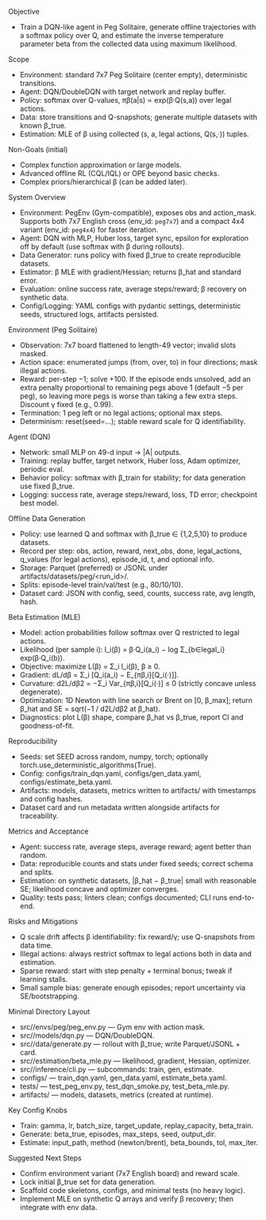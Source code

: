 Objective

- Train a DQN-like agent in Peg Solitaire, generate offline trajectories with a softmax policy over Q, and estimate the inverse temperature parameter
beta from the collected data using maximum likelihood.

Scope

- Environment: standard 7x7 Peg Solitaire (center empty), deterministic transitions.
- Agent: DQN/DoubleDQN with target network and replay buffer.
- Policy: softmax over Q-values, πβ(a|s) ∝ exp(β·Q(s,a)) over legal actions.
- Data: store transitions and Q-snapshots; generate multiple datasets with known β_true.
- Estimation: MLE of β using collected (s, a, legal actions, Q(s,·)) tuples.

Non-Goals (initial)

- Complex function approximation or large models.
- Advanced offline RL (CQL/IQL) or OPE beyond basic checks.
- Complex priors/hierarchical β (can be added later).

System Overview

- Environment: PegEnv (Gym-compatible), exposes obs and action_mask. Supports
  both 7x7 English cross (env_id: `peg7x7`) and a compact 4x4 variant
  (env_id: `peg4x4`) for faster iteration.
- Agent: DQN with MLP, Huber loss, target sync, epsilon for exploration off by default (use softmax with β during rollouts).
- Data Generator: runs policy with fixed β_true to create reproducible datasets.
- Estimator: β MLE with gradient/Hessian; returns β_hat and standard error.
- Evaluation: online success rate, average steps/reward; β recovery on synthetic data.
- Config/Logging: YAML configs with pydantic settings, deterministic seeds, structured logs, artifacts persisted.

Environment (Peg Solitaire)

- Observation: 7x7 board flattened to length-49 vector; invalid slots masked.
- Action space: enumerated jumps (from, over, to) in four directions; mask illegal actions.
- Reward: per-step −1; solve +100. If the episode ends unsolved, add an
  extra penalty proportional to remaining pegs above 1 (default −5 per peg),
  so leaving more pegs is worse than taking a few extra steps. Discount γ fixed (e.g., 0.99).
- Termination: 1 peg left or no legal actions; optional max steps.
- Determinism: reset(seed=...); stable reward scale for Q identifiability.

Agent (DQN)

- Network: small MLP on 49-d input → |A| outputs.
- Training: replay buffer, target network, Huber loss, Adam optimizer, periodic eval.
- Behavior policy: softmax with β_train for stability; for data generation use fixed β_true.
- Logging: success rate, average steps/reward, loss, TD error; checkpoint best model.

Offline Data Generation

- Policy: use learned Q and softmax with β_true ∈ {1,2,5,10} to produce datasets.
- Record per step: obs, action, reward, next_obs, done, legal_actions, q_values (for legal actions), episode_id, t, and optional info.
- Storage: Parquet (preferred) or JSONL under artifacts/datasets/peg/<run_id>/.
- Splits: episode-level train/val/test (e.g., 80/10/10).
- Dataset card: JSON with config, seed, counts, success rate, avg length, hash.

Beta Estimation (MLE)

- Model: action probabilities follow softmax over Q restricted to legal actions.
- Likelihood (per sample i): l_i(β) = β·Q_i(a_i) − log Σ_{b∈legal_i} exp(β·Q_i(b)).
- Objective: maximize L(β) = Σ_i l_i(β), β ≥ 0.
- Gradient: dL/dβ = Σ_i [Q_i(a_i) − E_{πβ,i}[Q_i(·)]].
- Curvature: d2L/dβ2 = −Σ_i Var_{πβ,i}[Q_i(·)] ≤ 0 (strictly concave unless degenerate).
- Optimization: 1D Newton with line search or Brent on [0, β_max]; return β_hat and SE = sqrt(−1 / d2L/dβ2 at β_hat).
- Diagnostics: plot L(β) shape, compare β_hat vs β_true, report CI and goodness-of-fit.

Reproducibility

- Seeds: set SEED across random, numpy, torch; optionally torch.use_deterministic_algorithms(True).
- Config: configs/train_dqn.yaml, configs/gen_data.yaml, configs/estimate_beta.yaml.
- Artifacts: models, datasets, metrics written to artifacts/ with timestamps and config hashes.
- Dataset card and run metadata written alongside artifacts for traceability.

Metrics and Acceptance

- Agent: success rate, average steps, average reward; agent better than random.
- Data: reproducible counts and stats under fixed seeds; correct schema and splits.
- Estimation: on synthetic datasets, |β_hat − β_true| small with reasonable SE; likelihood concave and optimizer converges.
- Quality: tests pass; linters clean; configs documented; CLI runs end-to-end.

Risks and Mitigations

- Q scale drift affects β identifiability: fix reward/γ; use Q-snapshots from data time.
- Illegal actions: always restrict softmax to legal actions both in data and estimation.
- Sparse reward: start with step penalty + terminal bonus; tweak if learning stalls.
- Small sample bias: generate enough episodes; report uncertainty via SE/bootstrapping.

Minimal Directory Layout

- src/<pkg>/envs/peg/peg_env.py — Gym env with action mask.
- src/<pkg>/models/dqn.py — DQN/DoubleDQN.
- src/<pkg>/data/generate.py — rollout with β_true; write Parquet/JSONL + card.
- src/<pkg>/estimation/beta_mle.py — likelihood, gradient, Hessian, optimizer.
- src/<pkg>/inference/cli.py — subcommands: train, gen, estimate.
- configs/ — train_dqn.yaml, gen_data.yaml, estimate_beta.yaml.
- tests/ — test_peg_env.py, test_dqn_smoke.py, test_beta_mle.py.
- artifacts/ — models, datasets, metrics (created at runtime).

Key Config Knobs

- Train: gamma, lr, batch_size, target_update, replay_capacity, beta_train.
- Generate: beta_true, episodes, max_steps, seed, output_dir.
- Estimate: input_path, method (newton/brent), beta_bounds, tol, max_iter.

Suggested Next Steps

- Confirm environment variant (7x7 English board) and reward scale.
- Lock initial β_true set for data generation.
- Scaffold code skeletons, configs, and minimal tests (no heavy logic).
- Implement MLE on synthetic Q arrays and verify β recovery; then integrate with env data.
